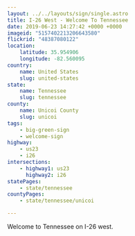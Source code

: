 ```yaml
---
layout: ../../layouts/sign/single.astro
title: I-26 West - Welcome To Tennessee
date: 2019-06-23 14:27:42 +0000 +0000
imageid: "5157402213206643580"
flickrid: "48387080122"
location:
    latitude: 35.954906
    longitude: -82.560095
country:
    name: United States
    slug: united-states
state:
    name: Tennessee
    slug: tennessee
county:
    name: Unicoi County
    slug: unicoi
tags:
    - big-green-sign
    - welcome-sign
highway:
    - us23
    - i26
intersections:
    - highway1: us23
      highway2: i26
statePages:
    - state/tennessee
countyPages:
    - state/tennessee/unicoi

---
```

Welcome to Tennessee on I-26 west.